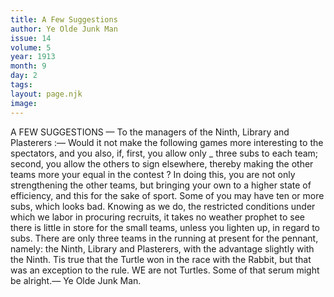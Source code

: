 ```yaml
---
title: A Few Suggestions
author: Ye Olde Junk Man
issue: 14
volume: 5
year: 1913
month: 9
day: 2
tags:
layout: page.njk
image:
---
```

A FEW SUGGESTIONS    — To the managers of the Ninth, Library and Plasterers :— Would it not make the following games more interesting to the spectators, and you also, if, first, you allow only _ three subs to each team; second, you allow the others to sign elsewhere, thereby making the other teams more your equal in the contest ? In doing this, you are not only strengthening the other teams, but bringing your own to a higher state of efficiency, and this for the sake of sport. Some of you may have ten or more subs, which looks bad. Knowing as we do, the restricted conditions under which we labor in procuring recruits, it takes no weather prophet to see there is little in store for the small teams, unless you lighten up, in regard to subs. There are only three teams in the running at present for the pennant, namely: the Ninth, Library and Plasterers, with the advantage slightly with the Ninth. Tis true that the Turtle won in the race with the Rabbit, but that was an exception to the rule. WE are not Turtles. Some of that serum might be alright.— Ye Olde Junk Man. 




